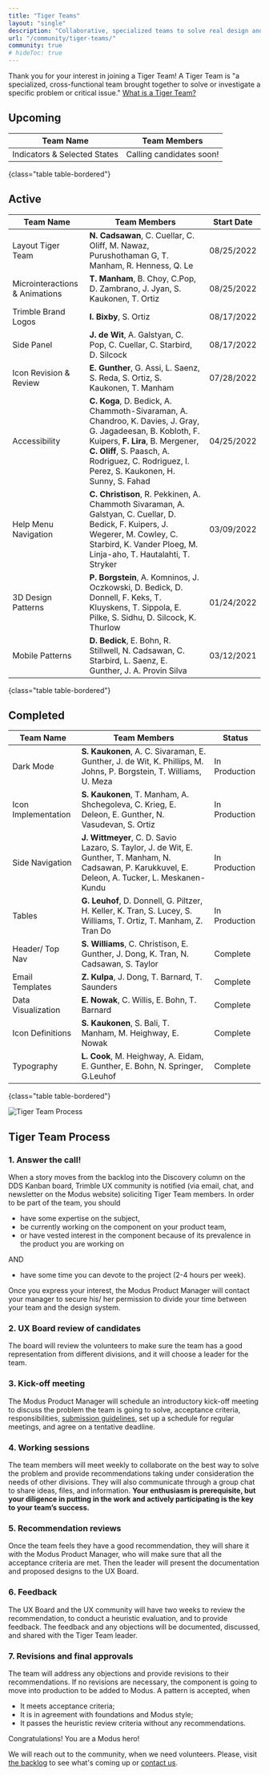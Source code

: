 ```yaml
---
title: "Tiger Teams"
layout: "single"
description: "Collaborative, specialized teams to solve real design and usability problems."
url: "/community/tiger-teams/"
community: true
# hideToc: true
---
```


Thank you for your interest in joining a Tiger Team! A Tiger Team is "a specialized, cross-functional team brought together to solve or investigate a specific problem or critical issue." [What is a Tiger Team?](https://www.lucidchart.com/blog/what-is-a-tiger-team)

## Upcoming

| Team Name            | Team Members
| ---------- | -------------------- |
| Indicators & Selected States  | Calling candidates soon! |
{class="table table-bordered"}

## Active

| Team Name            | Team Members | Start Date |
| ---------- | -------------------- | ----------- |
| Layout Tiger Team | **N. Cadsawan**, C. Cuellar, C. Oliff, M. Nawaz, Purushothaman G, T. Manham, R. Henness, Q. Le | 08/25/2022 |
| Microinteractions & Animations | **T. Manham**, B. Choy, C.Pop, D. Zambrano, J. Jyan, S. Kaukonen, T. Ortiz | 08/25/2022 |
| Trimble Brand Logos | **I. Bixby**, S. Ortiz | 08/17/2022 |
| Side Panel | **J. de Wit**, A. Galstyan, C. Pop, C. Cuellar, C. Starbird, D. Silcock | 08/17/2022 |
| Icon Revision & Review | **E. Gunther**, G. Assi, L. Saenz, S. Reda, S. Ortiz, S. Kaukonen, T. Manham | 07/28/2022 |
| Accessibility | **C. Koga**, D. Bedick, A. Chammoth-Sivaraman, A. Chandroo, K. Davies, J. Gray, G. Jagadeesan, B. Kobloth, F. Kuipers, **F. Lira**, B. Mergener, **C. Oliff**, S. Paasch, A. Rodriguez, C. Rodriguez, I. Perez, S. Kaukonen, H. Sunny, S. Fahad | 04/25/2022 |
| Help Menu Navigation | **C. Christison**, R. Pekkinen, A. Chammoth Sivaraman, A. Galstyan, C. Cuellar, D. Bedick, F. Kuipers, J. Wegerer, M. Cowley, C. Starbird, K. Vander Ploeg, M. Linja-aho, T. Hautalahti, T. Stryker | 03/09/2022 |
| 3D Design Patterns | **P. Borgstein**, A. Komninos, J. Oczkowski, D. Bedick, D. Donnell, F. Keks, T. Kluyskens, T. Sippola, E. Pilke, S. Sidhu, D. Silcock, K. Thurlow | 01/24/2022 |
| Mobile&nbsp;Patterns | **D. Bedick**, E. Bohn, R. Stillwell, N. Cadsawan, C. Starbird, L. Saenz, E. Gunther, J. A. Provin Silva | 03/12/2021 |
{class="table table-bordered"}

## Completed

| Team Name            | Team Members             | Status |
| ---------- | -------------------- | --------------- |
| Dark Mode | **S. Kaukonen**, A. C. Sivaraman, E. Gunther, J. de Wit, K. Phillips, M. Johns, P. Borgstein, T. Williams, U. Meza | In Production  |
| Icon Implementation  | **S. Kaukonen**, T. Manham, A. Shchegoleva, C. Krieg, E. Deleon, E. Gunther, N. Vasudevan, S. Ortiz | In Production |
| Side Navigation      | **J. Wittmeyer**, C. D. Savio Lazaro, S. Taylor, J. de Wit, E. Gunther, T. Manham, N. Cadsawan, P. Karukkuvel, E. Deleon, A. Tucker, L. Meskanen-Kundu | In Production |
| Tables  | **G. Leuhof**, D. Donnell, G. Piltzer, H. Keller, K. Tran, S. Lucey, S. Williams, T. Ortiz, T. Manham, Z. Tran Do | In Production |
| Header/ Top Nav  | **S. Williams**, C. Christison, E. Gunther, J. Dong, K. Tran, N. Cadsawan, S. Taylor | Complete |
| Email Templates | **Z. Kulpa**, J. Dong, T. Barnard, T. Saunders | Complete |
| Data Visualization | **E. Nowak**, C. Willis, E. Bohn, T. Barnard | Complete |
| Icon Definitions | **S. Kaukonen**, S. Bali, T. Manham, M. Heighway, E. Nowak | Complete |
| Typography | **L. Cook**, M. Heighway, A. Eidam, E. Gunther, E. Bohn, N. Springer, G.Leuhof | Complete |
{class="table table-bordered"}

![Tiger Team Process](/img/guide/tiger-team-process.png)

## Tiger Team Process

### 1. Answer the call!

When a story moves from the backlog into the Discovery column on the DDS Kanban board, Trimble UX community is notified (via email, chat, and newsletter on the Modus website) soliciting Tiger Team members. In order to be part of the team, you should

- have some expertise on the subject,
- be currently working on the component on your product team,
- or have vested interest in the component because of its prevalence in the product you are working on

AND

- have some time you can devote to the project (2-4 hours per week).

Once you express your interest, the Modus Product Manager will contact your manager to secure his/ her permission to divide your time between your team and the design system.

### 2. UX Board review of candidates

The board will review the volunteers to make sure the team has a good representation from different divisions, and it will choose a leader for the team.

### 3. Kick-off meeting

The Modus Product Manager will schedule an introductory kick-off meeting to discuss the problem the team is going to solve, acceptance criteria, responsibilities, [submission guidelines](/community/submission-guidelines/), set up a schedule for regular meetings, and agree on a tentative deadline.

### 4. Working sessions

The team members will meet weekly to collaborate on the best way to solve the problem and provide recommendations taking under consideration the needs of other divisions. They will also communicate through a group chat to share ideas, files, and information. **Your enthusiasm is prerequisite, but your diligence in putting in the work and actively participating is the key to your team’s success.**

### 5. Recommendation reviews

Once the team feels they have a good recommendation, they will share it with the Modus Product Manager, who will make sure that all the acceptance criteria are met. Then the leader will present the documentation and proposed designs to the UX Board.

### 6. Feedback

The UX Board and the UX community will have two weeks to review the recommendation, to conduct a heuristic evaluation, and to provide feedback. The feedback and any objections will be documented, discussed, and shared with the Tiger Team leader.

### 7. Revisions and final approvals

The team will address any objections and provide revisions to their recommendations. If no revisions are necessary, the component is going to move into production to be added to Modus. A pattern is accepted, when

- It meets acceptance criteria;
- It is in agreement with foundations and Modus style;
- It passes the heuristic review criteria without any recommendations.

Congratulations! You are a Modus hero!

We will reach out to the community, when we need volunteers. Please, visit [the backlog](https://github.com/orgs/trimble-oss/projects/5/views/1) to see what's coming up or [contact us](/community/contact/).
